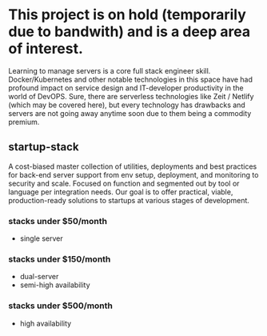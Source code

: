 # This project is on hold (temporarily due to bandwith) and is a deep area of interest.
Learning to manage servers is a core full stack engineer skill. Docker/Kubernetes and other notable technologies in this space have had profound impact on service design and IT-developer productivity in the world of DevOPS. Sure, there are serverless technologies like Zeit / Netlify (which may be covered here), but every technology has drawbacks and servers are not going away anytime soon due to them being a commodity premium.

## startup-stack
A cost-biased master collection of utilities, deployments and best practices for back-end server support from env setup, deployment, and monitoring to security and scale. Focused on function and segmented out by tool or language per integration needs. Our goal is to offer practical, viable, production-ready solutions to startups at various stages of development.

### stacks under $50/month
- single server

### stacks under $150/month
- dual-server
- semi-high availability

### stacks under $500/month
- high availability
